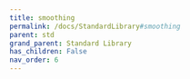 ```yaml
---
title: smoothing
permalink: /docs/StandardLibrary#smoothing
parent: std
grand_parent: Standard Library
has_children: False
nav_order: 6
---
```

